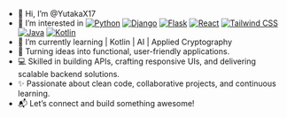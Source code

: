 - 👋 Hi, I’m @YutakaX17
- 👀 I’m interested in [![Python](https://img.shields.io/badge/-Python-blue?logo=python&logoColor=white)](https://www.python.org/) [![Django](https://img.shields.io/badge/-Django-green?logo=django&logoColor=white)](https://www.djangoproject.com/) [![Flask](https://img.shields.io/badge/-Flask-black?logo=flask&logoColor=white)](https://flask.palletsprojects.com/) [![React](https://img.shields.io/badge/-React-blue?logo=react&logoColor=white)](https://reactjs.org/) [![Tailwind CSS](https://img.shields.io/badge/-TailwindCSS-06B6D4?logo=tailwindcss&logoColor=white)](https://tailwindcss.com/) [![Java](https://img.shields.io/badge/-Java-orange?logo=java&logoColor=white)](https://www.java.com/) [![Kotlin](https://img.shields.io/badge/-Kotlin-purple?logo=kotlin&logoColor=white)](https://kotlinlang.org/)
- 🌱 I’m currently learning | Kotlin | AI | Applied Cryptography
- 🚀 Turning ideas into functional, user-friendly applications.
- 💻 Skilled in building APIs, crafting responsive UIs, and delivering scalable backend solutions.
- ✨ Passionate about clean code, collaborative projects, and continuous learning.
- 📬 Let’s connect and build something awesome!

<!---
YutakaX17/YutakaX17 is a ✨ special ✨ repository because its `README.md` (this file) appears on your GitHub profile.
You can click the Preview link to take a look at your changes.
--->
